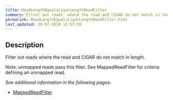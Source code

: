```yaml
---
title: ReadLengthEqualsCigarLengthReadFilter
summary: Filter out reads  where the read and CIGAR do not match in length
permalink: ReadLengthEqualsCigarLengthReadFilter.html
last_updated: 30-57-2018 12:57:55
---
```



## Description

Filter out reads where the read and CIGAR do not match in length.

 <p>Note: unmapped reads pass this filter. See MappedReadFilter for criteria defining an unmapped read.</p>

<i>See additional information in the following pages:</i>

- [MappedReadFilter](MappedReadFilter.html)

